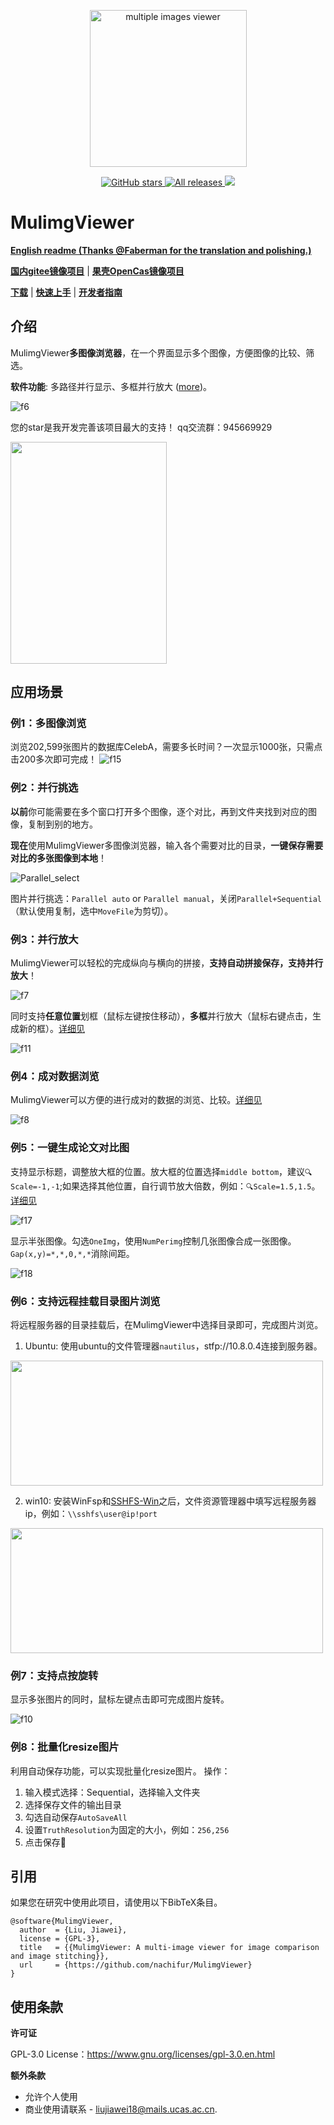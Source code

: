 <p align="center">
<a href="https://github.com/nachifur/MulimgViewer" target="_blank">
<img width="251" height="251" img align="center" alt="multiple images viewer" src="https://user-images.githubusercontent.com/32936898/224470786-d7c590e6-8a0e-4d0e-b897-50906e5eb209.png" />
</a>
</p>

<p align="center">
<a href="https://github.com/nachifur/MulimgViewer/stargazers" target="_blank">
 <img alt="GitHub stars" src="https://img.shields.io/github/stars/nachifur/MulimgViewer.svg" />
</a>
<a href="https://github.com/nachifur/MulimgViewer/releases" target="_blank">
 <img alt="All releases" src="https://img.shields.io/github/downloads/nachifur/MulimgViewer/total.svg" />
</a>
<a href="https://www.oscs1024.com/project/oscs/nachifur/MulimgViewer?ref=badge_small" alt="OSCS Status"><img src="https://www.oscs1024.com/platform/badge/nachifur/MulimgViewer.svg?size=small"/></a>
</p>

# MulimgViewer
[**English readme (Thanks @Faberman for the translation and polishing.)**](https://github.com/nachifur/MulimgViewer/wiki)

[**国内gitee镜像项目**](https://gitee.com/nachifur/MulimgViewer) | [**果壳OpenCas镜像项目**](https://github.com/opencas/MulimgViewer)

[**下载**](https://github.com/nachifur/MulimgViewer/releases) | [**快速上手**](#5.2) | [**开发者指南**](https://github.com/nachifur/MulimgViewer/blob/master/DEV_README.md)

<!-- https://github.com/nachifur/MulimgViewer/blob/->https://gitee.com/nachifur/MulimgViewer/raw/ -->
<!-- https://github.com/nachifur/MulimgViewer/releases->https://gitee.com/nachifur/MulimgViewer/releases -->

## 介绍

MulimgViewer**多图像浏览器**，在一个界面显示多个图像，方便图像的比较、筛选。

**软件功能**: 多路径并行显示、多框并行放大 ([more](#4.0))。

![f6](https://user-images.githubusercontent.com/32936898/224470721-c49f0269-70ad-419d-bbd0-f2a8eaa7a453.gif)

您的star是我开发完善该项目最大的支持！
qq交流群：945669929

<img width="250" height="355" src="https://user-images.githubusercontent.com/32936898/224470800-84969a8a-f98e-4150-aa05-6b174b404845.jpg"/>

## 应用场景
### 例1：多图像浏览
浏览202,599张图片的数据库CelebA，需要多长时间？一次显示1000张，只需点击200多次即可完成！
![f15](https://user-images.githubusercontent.com/32936898/224470768-96eb5aee-8ca0-4903-ab80-d624b7aee691.jpg)

### 例2：并行挑选

**以前**你可能需要在多个窗口打开多个图像，逐个对比，再到文件夹找到对应的图像，复制到别的地方。

**现在**使用MulimgViewer多图像浏览器，输入各个需要对比的目录，**一键保存需要对比的多张图像到本地**！

![Parallel_select](https://user-images.githubusercontent.com/32936898/224470788-799e5141-a8a0-4e4b-b58b-cd61f5446591.jpg)

图片并行挑选：`Parallel auto` or `Parallel manual`，关闭`Parallel+Sequential`（默认使用复制，选中`MoveFile`为剪切）。

### 例3：并行放大

MulimgViewer可以轻松的完成纵向与横向的拼接，**支持自动拼接保存，支持并行放大**！

![f7](https://user-images.githubusercontent.com/32936898/224470740-375f42ee-a9d3-4902-b9d4-9945bc84044c.jpg)

同时支持**任意位置**划框（鼠标左键按住移动），**多框**并行放大（鼠标右键点击，生成新的框）。[详细见](#5.4.11)

![f11](https://user-images.githubusercontent.com/32936898/224470749-46b0507d-b1c8-4418-9429-6874579ffdca.gif)

### 例4：成对数据浏览
MulimgViewer可以方便的进行成对的数据的浏览、比较。[详细见](#5.4.4)

![f8](https://user-images.githubusercontent.com/32936898/224470741-b6466206-6397-4383-a56c-92c601128170.jpg)

### 例5：一键生成论文对比图
支持显示标题，调整放大框的位置。放大框的位置选择`middle bottom`，建议`🔍️Scale=-1,-1`;如果选择其他位置，自行调节放大倍数，例如：`🔍️Scale=1.5,1.5`。[详细见](#5.4.14)

![f17](https://user-images.githubusercontent.com/32936898/224470773-0917564d-e74c-4f3e-9434-f3cb7d7687de.jpg)

显示半张图像。勾选`OneImg`，使用`NumPerimg`控制几张图像合成一张图像。`Gap(x,y)=*,*,0,*,*`消除间距。

![f18](https://user-images.githubusercontent.com/32936898/224470775-aa84975a-29e4-4d6a-b826-7ffbb4cbbbc6.jpg)

### 例6：支持远程挂载目录图片浏览
将远程服务器的目录挂载后，在MulimgViewer中选择目录即可，完成图片浏览。
1. Ubuntu: 使用ubuntu的文件管理器`nautilus`，stfp://10.8.0.4连接到服务器。

<img width="500" height="200" src="https://user-images.githubusercontent.com/32936898/224470743-2c3b25e2-9835-4324-812d-17d6088abdc0.jpg"/>

2. win10: 安装WinFsp和[SSHFS-Win](https://github.com/billziss-gh/sshfs-win)之后，文件资源管理器中填写远程服务器ip，例如：`\\sshfs\user@ip!port`

<img width="500" height="200" src="https://user-images.githubusercontent.com/32936898/224470772-7282bfaf-702c-4f95-a388-8d9db4f51e39.jpg"/>

### 例7：支持点按旋转

显示多张图片的同时，鼠标左键点击即可完成图片旋转。

![f10](https://user-images.githubusercontent.com/32936898/224470746-39609e38-b610-4254-baf5-3ad4385f9171.gif)

### 例8：批量化resize图片
利用自动保存功能，可以实现批量化resize图片。
操作：
1. 输入模式选择：Sequential，选择输入文件夹
2. 选择保存文件的输出目录
3. 勾选自动保存`AutoSaveAll`
4. 设置`TruthResolution`为固定的大小，例如：`256,256`
5. 点击保存💾️

## 引用
如果您在研究中使用此项目，请使用以下BibTeX条目。
```
@software{MulimgViewer,
  author  = {Liu, Jiawei},
  license = {GPL-3},
  title   = {{MulimgViewer: A multi-image viewer for image comparison and image stitching}},
  url     = {https://github.com/nachifur/MulimgViewer}
}
```

## 使用条款
**许可证**

GPL-3.0 License：https://www.gnu.org/licenses/gpl-3.0.en.html

**额外条款**

- 允许个人使用
- 商业使用请联系 - liujiawei18@mails.ucas.ac.cn.
